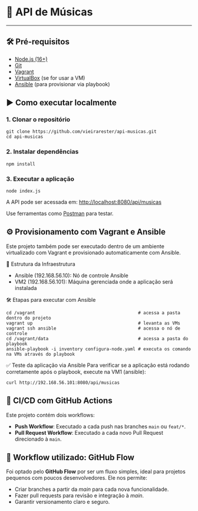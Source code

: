 # 🎵 API de Músicas

---

## 🛠️ Pré-requisitos

- [Node.js (16+)](https://nodejs.org/pt)
- [Git](https://git-scm.com/downloads)
- [Vagrant](https://developer.hashicorp.com/vagrant/install)
- [VirtualBox](https://www.virtualbox.org/wiki/Downloads) (se for usar a VM)
- [Ansible](https://docs.ansible.com/ansible/latest/installation_guide/intro_installation.html#installing-and-upgrading-ansible) (para provisionar via playbook)

## ▶️ Como executar localmente

### 1. Clonar o repositório

```
git clone https://github.com/vieirarester/api-musicas.git
cd api-musicas
```

### 2. Instalar dependências
```
npm install
```


### 3. Executar a aplicação
```
node index.js
```

A API pode ser acessada em: <http://localhost:8080/api/musicas>

Use ferramentas como [Postman](https://www.postman.com/) para testar.

## ⚙️ Provisionamento com Vagrant e Ansible

Este projeto também pode ser executado dentro de um ambiente virtualizado com Vagrant e provisionado automaticamente com Ansible.

📁 Estrutura da Infraestrutura

- Ansible (192.168.56.10): Nó de controle Ansible
- VM2 (192.168.56.101): Máquina gerenciada onde a aplicação será instalada

🛠️ Etapas para executar com Ansible
```
cd /vagrant                                       # acessa a pasta dentro do projeto
vagrant up                                        # levanta as VMs
vagrant ssh ansible                               # acessa o nó de controle
cd /vagrant/data                                  # acessa a pasta do playbook
ansible-playbook -i inventory configura-node.yaml # executa os comando na VMs através do playbook
```

✅ Teste da aplicação via Ansible
Para verificar se a aplicação está rodando corretamente após o playbook, execute na VM1 (ansible):

```
curl http://192.168.56.101:8080/api/musicas
```

## 🚀 CI/CD com GitHub Actions

Este projeto contém dois workflows:

- **Push Workflow**: Executado a cada push nas branches `main` ou `feat/*`.
- **Pull Request Workflow**: Executado a cada novo Pull Request direcionado à `main`.

## 🔄 Workflow utilizado: GitHub Flow

Foi optado pelo **GitHub Flow** por ser um fluxo simples, ideal para projetos pequenos com poucos desenvolvedores. Ele nos permite:

* Criar branches a partir da *main* para cada nova funcionalidade.
* Fazer pull requests para revisão e integração à *main*.
* Garantir versionamento claro e seguro.
